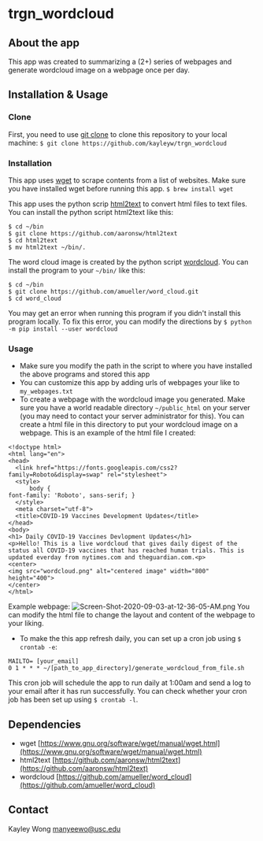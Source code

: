 # trgn_wordcloud## About the appThis app was created to summarizing a (2+) series of webpages and generate wordcloud image on a webpage once per day. ## Installation & Usage### CloneFirst, you need to use [git clone](https://git-scm.com/docs/git-clone) to clone this repository to your local machine: `$ git clone https://github.com/kayleyw/trgn_wordcloud`### InstallationThis app uses [wget](https://www.gnu.org/software/wget/manual/wget.html) to scrape contents from a list of websites. Make sure you have installed wget before running this app. `$ brew install wget`This app uses the python scrip [html2text](https://github.com/aaronsw/html2text) to convert html files to text files. You can install the python script html2text like this:```$ cd ~/bin $ git clone https://github.com/aaronsw/html2text $ cd html2text$ mv html2text ~/bin/.```The word cloud image is created by the python script [wordcloud](https://github.com/amueller/word_cloud). You can install the program to your `~/bin/` like this: ```$ cd ~/bin$ git clone https://github.com/amueller/word_cloud.git$ cd word_cloud```You may get an error when running this program if you didn't install this program locally. To fix this error, you can modify the directions by `$ python -m pip install --user wordcloud`### Usage- Make sure you modify the path in the script to where you have installed the above programs and stored this app- You can customize this app by adding urls of webpages your like to `my_webpages.txt`- To create a webpage with the wordcloud image you generated. Make sure you have a world readable directory `~/public_html` on your server (you may need to contact your server administrator for this). You can create a html file in this directory to put your wordcloud image on a webpage. This is an example of the html file I created: ```<!doctype html><html lang="en"><head>  <link href="https://fonts.googleapis.com/css2?family=Roboto&display=swap" rel="stylesheet">  <style>      body {font-family: 'Roboto', sans-serif; }  </style>  <meta charset="utf-8">  <title>COVID-19 Vaccines Development Updates</title></head><body><h1> Daily COVID-19 Vaccines Devlopment Updates</h1><p>Hello! This is a live wordcloud that gives daily digest of the status all COVID-19 vaccines that has reached human trials. This is updated everday from nytimes.com and theguardian.com.<p><center><img src="wordcloud.png" alt="centered image" width="800" height="400"></center></html>```Example webpage:![Screen-Shot-2020-09-03-at-12-36-05-AM.png](https://i.postimg.cc/m2hff2fh/Screen-Shot-2020-09-03-at-12-36-05-AM.png)You can modify the html file to change the layout and content of the webpage to your liking.- To make the this app refresh daily, you can set up a cron job using `$ crontab -e`: ```MAILTO= [your_email]0 1 * * * ~/[path_to_app_directory]/generate_wordcloud_from_file.sh```This cron job will schedule the app to run daily at 1:00am and send a log to your email after it has run successfully. You can check whether your cron job has been set up using `$ crontab -l`.## Dependencies- wget [https://www.gnu.org/software/wget/manual/wget.html](https://www.gnu.org/software/wget/manual/wget.html)- html2text [https://github.com/aaronsw/html2text](https://github.com/aaronsw/html2text)- wordcloud [https://github.com/amueller/word_cloud](https://github.com/amueller/word_cloud)## ContactKayley Wong manyeewo@usc.edu 